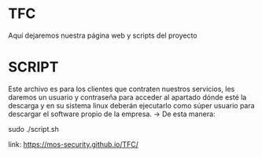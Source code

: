 # TFC
Aquí dejaremos nuestra página web y scripts del proyecto

# SCRIPT
Este archivo es para los clientes que contraten nuestros servicios, les daremos un usuario y contraseña para acceder al apartado dónde esté la descarga y en su sistema linux deberán ejecutarlo como súper usuario para descargar el software propio de la empresa. ->
De esta manera:

sudo ./script.sh

link: https://mos-security.github.io/TFC/ 
